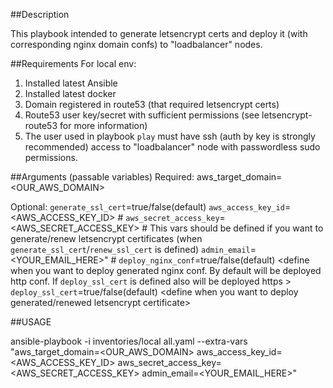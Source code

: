 ##Description

This playbook intended to generate letsencrypt certs and deploy it (with corresponding nginx domain confs) to "loadbalancer" nodes.

##Requirements
For local env:
1. Installed latest Ansible
2. Installed latest docker
3. Domain registered in route53 (that required letsencrypt certs)
4. Route53 user key/secret with sufficient permissions (see letsencrypt-route53 for more information)
4. The user used in playbook `play` must have ssh (auth by key is strongly recommended) access to "loadbalancer" node with passwordless sudo permissions.

##Arguments (passable variables)
Required:
  aws_target_domain=<OUR_AWS_DOMAIN>

Optional:
  `generate_ssl_cert`=true/false(default) <define when you want to generate new letsencrypt certificate>
  `aws_access_key_id`=<AWS_ACCESS_KEY_ID>         #
  `aws_secret_access_key`=<AWS_SECRET_ACCESS_KEY> # This vars should be defined if you want to generate/renew letsencrypt certificates (when `generate_ssl_cert`/`renew_ssl_cert` is defined)
  `admin_email`=<YOUR_EMAIL_HERE>"                #
  `deploy_nginx_conf`=true/false(default) <define when you want to deploy generated nginx conf. By default will be deployed http conf. If `deploy_ssl_cert` is defined also will be deployed https >
  `deploy_ssl_cert`=true/false(default) <define when you want to deploy generated/renewed letsencrypt certificate>


##USAGE

ansible-playbook -i inventories/local all.yaml --extra-vars "aws_target_domain=<OUR_AWS_DOMAIN> aws_access_key_id=<AWS_ACCESS_KEY_ID> aws_secret_access_key=<AWS_SECRET_ACCESS_KEY> admin_email=<YOUR_EMAIL_HERE>"
